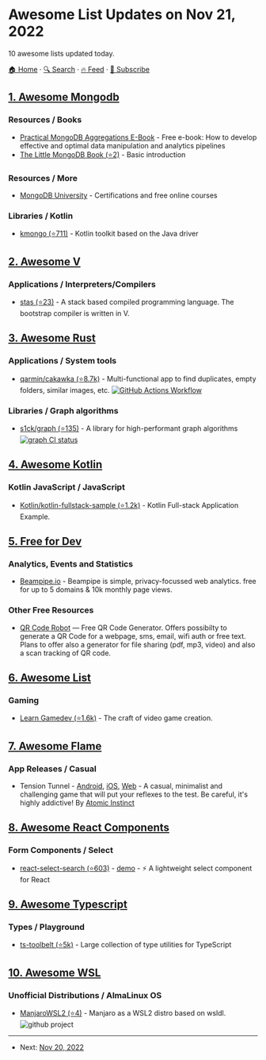 # Awesome List Updates on Nov 21, 2022

10 awesome lists updated today.

[🏠 Home](/README.md) · [🔍 Search](https://www.trackawesomelist.com/search/) · [🔥 Feed](https://www.trackawesomelist.com/rss.xml) · [📮 Subscribe](https://trackawesomelist.us17.list-manage.com/subscribe?u=d2f0117aa829c83a63ec63c2f&id=36a103854c)



## [1. Awesome Mongodb](/content/ramnes/awesome-mongodb/README.md)

### Resources / Books

*   [Practical MongoDB Aggregations E-Book](https://www.practical-mongodb-aggregations.com/) - Free e-book: How to develop effective and optimal data manipulation and analytics pipelines
*   [The Little MongoDB Book (⭐2)](https://github.com/mongodb-developer/the-little-mongodb-book) - Basic introduction

### Resources / More

*   [MongoDB University](https://learn.mongodb.com/) - Certifications and free online courses

### Libraries / Kotlin

*   [kmongo (⭐711)](https://github.com/Litote/kmongo) - Kotlin toolkit based on the Java driver

## [2. Awesome V](/content/vlang/awesome-v/README.md)

### Applications / Interpreters/Compilers

*   [stas (⭐23)](https://github.com/l1mey112/stas/tree/0.1.0-v-compiler) - A stack based compiled programming language. The bootstrap compiler is written in V.

## [3. Awesome Rust](/content/rust-unofficial/awesome-rust/README.md)

### Applications / System tools

*   [qarmin/cakawka (⭐8.7k)](https://github.com/qarmin/czkawka) - Multi-functional app to find duplicates, empty folders, similar images, etc. [![GitHub Actions Workflow](https://github.com/qarmin/czkawka/actions/workflows/pages/pages-build-deployment/badge.svg?branch=master)](https://github.com/qarmin/czkawka/actions)

### Libraries / Graph algorithms

*   [s1ck/graph (⭐135)](https://github.com/s1ck/graph) - A library for high-performant graph algorithms [![graph CI status](https://img.shields.io/github/workflow/status/s1ck/graph/CI/main?label=CI)](https://github.com/s1ck/graph/actions/workflows/rust.yml)

## [4. Awesome Kotlin](/content/KotlinBy/awesome-kotlin/README.md)

### Kotlin JavaScript / JavaScript

*   [Kotlin/kotlin-fullstack-sample (⭐1.2k)](https://github.com/Kotlin/kotlin-fullstack-sample) - Kotlin Full-stack Application Example.

## [5. Free for Dev](/content/ripienaar/free-for-dev/README.md)

### Analytics, Events and Statistics

*   [Beampipe.io](https://beampipe.io) - Beampipe is simple, privacy-focussed web analytics. free for up to 5 domains & 10k monthly page views.

### Other Free Resources

*   [QR Code Robot](https://qr-code-robot.com) — Free QR Code Generator. Offers possibilty to generate a QR Code for a webpage, sms, email, wifi auth or free text. Plans to offer also a generator for file sharing (pdf, mp3, video) and also a scan tracking of QR code.

## [6. Awesome List](/content/sindresorhus/awesome/README.md)

### Gaming

*   [Learn Gamedev (⭐1.6k)](https://github.com/notpresident35/awesome-learn-gamedev#readme) - The craft of video game creation.

## [7. Awesome Flame](/content/flame-engine/awesome-flame/README.md)

### App Releases / Casual

*   Tension Tunnel - [Android](https://play.google.com/store/apps/details?id=com.atomicinstinct.tensiontunnel), [iOS](https://apps.apple.com/app/tension-tunnel/id1608041401), [Web](https://tensiontunnel.com/play) - A casual, minimalist and challenging game that will put your reflexes to the test. Be careful, it's highly addictive! By [Atomic Instinct](https://atomicinstinct.com)

## [8. Awesome React Components](/content/brillout/awesome-react-components/README.md)

### Form Components / Select

*   [react-select-search (⭐603)](https://github.com/tbleckert/react-select-search) - [demo](https://react-select-search.com/) - ⚡️ A lightweight select component for React

## [9. Awesome Typescript](/content/dzharii/awesome-typescript/README.md)

### Types / Playground

*   [ts-toolbelt (⭐5k)](https://github.com/millsp/ts-toolbelt) - Large collection of type utilities for TypeScript

## [10. Awesome WSL](/content/sirredbeard/Awesome-WSL/README.md)

### Unofficial Distributions / AlmaLinux OS

*   [ManjaroWSL2 (⭐4)](https://github.com/sileshn/ManjaroWSL2) - Manjaro as a WSL2 distro based on wsldl. ![github project](https://raw.githubusercontent.com/sirredbeard/Awesome-WSL/master/github-icon.png)

---

- Next: [Nov 20, 2022](/content/2022/11/20/README.md)